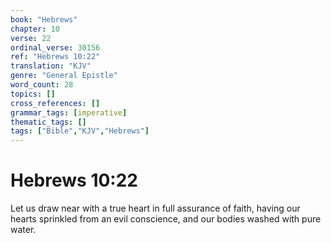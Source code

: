 ```yaml
---
book: "Hebrews"
chapter: 10
verse: 22
ordinal_verse: 30156
ref: "Hebrews 10:22"
translation: "KJV"
genre: "General Epistle"
word_count: 28
topics: []
cross_references: []
grammar_tags: [imperative]
thematic_tags: []
tags: ["Bible","KJV","Hebrews"]
---
```


# Hebrews 10:22

Let us draw near with a true heart in full assurance of faith, having our hearts sprinkled from an evil conscience, and our bodies washed with pure water.
